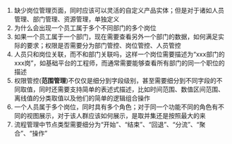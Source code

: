 1. 缺少岗位管理页面，同时应该可以灵活的自定义产品实体；但是对于诸如人员管理、部门管理、资源管理，单独定义
1. 为什么会出现一个员工属于多个不同部门的多个岗位
1. 如果一个员工属于一个部门，现在需要查看另外一个部门的数据，如何满足实际的要求；权限是否需要分为部门管控、岗位管控、人员管控
1. 人员只和岗位关联，而不和部门关联吗，这样一个岗位需要描述为“xxx部门的xxx岗”，如基础平台的工程师，而通常需要能够查看所有部门的同一个职位的描述
1. 权限管控(**范围管理**)不仅仅是细分到字段级别，甚至需要细分到不同字段的不同取值，同时还需要支持简单的表述式描述，比如时间范围、数值区间范围、离线值的分类取值以及他们的简单的逻辑组合操作
1. 一个人员属于多个岗位，同时具有多个角色；对于同一个功能不同的角色有不同的视图展示，对于该人群应该如何展示，是取并集还是按照最大的来
1. 流程管理中节点类型需要细分为“开始”、“结束”、“回退”、“分流”、“聚合”、“操作”
